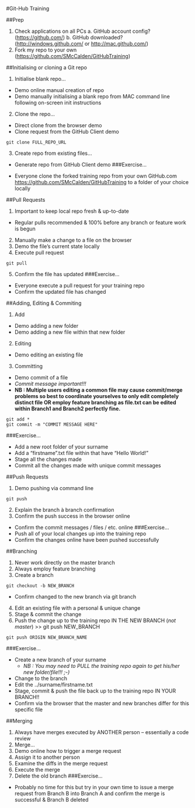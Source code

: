 #Git-Hub Training

##Prep
1. Check applications on all PCs a. GitHub account config? (https://github.com/) b. GitHub downloaded? (http://windows.github.com/ or http://mac.github.com/) 
2. Fork my repo to your own (https://github.com/SMcCalden/GitHubTraining)

##Initialising or cloning a Git repo
1. Initialise blank repo…
  - Demo online manual creation of repo
  - Demo manually initialising a blank repo from MAC command line following on-screen init instructions
2. Clone the repo…
  - Direct clone from the browser demo
  - Clone request from the GitHub Client demo
```
git clone FULL_REPO_URL
```
3. Create repo from existing files…
  - Generate repo from GitHub Client demo
###Exercise…
* Everyone clone the forked training repo from your own GitHub.com https://github.com/SMcCalden/GitHubTraining to a folder of your choice locally

##Pull Requests
1. Important to keep local repo fresh & up-to-date
  - Regular pulls recommended & 100% before any branch or feature work is begun
2. Manually make a change to a file on the browser
3. Demo the file’s current state locally
4. Execute pull request
```
git pull
```
5. Confirm the file has updated
###Exercise…
- Everyone execute a pull request for your training repo
- Confirm the updated file has changed

##Adding, Editing & Commiting
1. Add
  - Demo adding a new folder
  - Demo adding a new file within that new folder
2. Editing
  - Demo editing an existing file
3. Committing
  - Demo commit of a file
  - <i>Commit message important!!!</i>
  - <b>NB : Multiple users editing a common file may cause commit/merge problems so best to coordinate yourselves to only edit completely distinct file OR employ feature branching as file.txt can be edited within Branch1 and Branch2 perfectly fine.</b>
```
git add *
git commit -m "COMMIT MESSAGE HERE"
```
###Exercise…
- Add a new root folder of your surname
- Add a “firstname”.txt file within that have “Hello World!”
- Stage all the changes made
- Commit all the changes made with unique commit messages

##Push Requests
1. Demo pushing via command line
```
git push 
```
2. Explain the branch à branch confirmation
3. Confirm the push success in the browser online
  - Confirm the commit messages / files / etc. online
###Exercise…
- Push all of your local changes up into the training repo
- Confirm the changes online have been pushed successfully

##Branching
1. Never work directly on the master branch
2. Always employ feature branching
3. Create a branch
```
git checkout -b NEW_BRANCH
```
  - Confirm changed to the new branch via git branch
4. Edit an existing file with a personal & unique change
5. Stage & commit the change
6. Push the change up to the training repo IN THE NEW BRANCH (*not master*) >> git push NEW_BRANCH
```
git push ORIGIN NEW_BRANCH_NAME
```
###Exercise…
- Create a new branch of your surname
  - <i>NB : You may need to PULL the training repo again to get his/her new folder/file!!! ;-)</i>
- Change to the branch
- Edit the ../surname/firstname.txt
- Stage, commit & push the file back up to the training repo IN YOUR BRANCH!!
- Confirm via the browser that the master and new branches differ for this specific file

##Merging
1. Always have merges executed by ANOTHER person – essentially a code review
2. Merge…
3. Demo online how to trigger a merge request
4. Assign it to another person
5. Examine the diffs in the merge request
6. Execute the merge
7. Delete the old branch
###Exercise…
- Probably no time for this but try in your own time to issue a merge request from Branch B into Branch A and confirm the merge is successful & Branch B deleted
